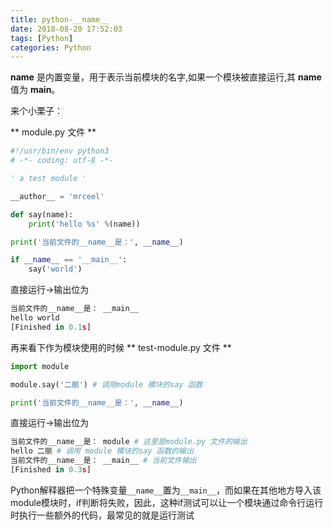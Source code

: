```yaml
---
title: python-__name__
date: 2018-08-20 17:52:03
tags: [Python]
categories: Python
---
```

__name__ 是内置变量，用于表示当前模块的名字,如果一个模块被直接运行,其 __name__ 值为 __main__。
<!-- more -->
来个小栗子：

** module.py 文件 **
```python
#!/usr/bin/env python3
# -*- coding: utf-8 -*-

' a test module '

__author__ = 'mrceel'

def say(name):
	print('hello %s' %(name))

print('当前文件的__name__是：', __name__)

if __name__ == '__main__':
	say('world')

```
直接运行->输出位为 
```python
当前文件的__name__是： __main__
hello world
[Finished in 0.1s]
```

再来看下作为模块使用的时候
** test-module.py 文件 **
```python
import module

module.say('二丽') # 调用module 模块的say 函数

print('当前文件的__name__是：', __name__)
```
直接运行->输出位为 
```python
当前文件的__name__是： module # 这里是module.py 文件的输出
hello 二丽 # 调用 module 模块的say 函数的输出
当前文件的__name__是： __main__ # 当前文件输出
[Finished in 0.3s]
```
Python解释器把一个特殊变量`__name__`置为`__main__`，而如果在其他地方导入该module模块时，if判断将失败，因此，这种if测试可以让一个模块通过命令行运行时执行一些额外的代码，最常见的就是运行测试